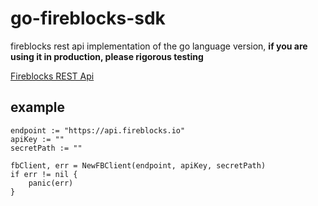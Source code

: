 # go-fireblocks-sdk

fireblocks rest api implementation of the go language version, **if you are using it in production, please rigorous testing**

[Fireblocks REST Api](https://docs.fireblocks.com/api/#introduction)


## example


	endpoint := "https://api.fireblocks.io"
	apiKey := ""
	secretPath := ""

	fbClient, err = NewFBClient(endpoint, apiKey, secretPath)
	if err != nil {
		panic(err)
	}


    




